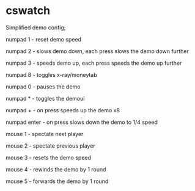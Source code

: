 # cswatch

Simplified demo config;

numpad 1 - reset demo speed

numpad 2 - slows demo down, each press slows the demo down further

numpad 3 - speeds demo up, each press speeds the demo up further

numpad 8 - toggles x-ray/moneytab

numpad 0 - pauses the demo

numpad * - toggles the demoui

numpad + - on press speeds up the demo x8

numpad enter - on press slows down the demo to 1/4 speed

mouse 1 - spectate next player

mouse 2 - spectate previous player

mouse 3 - resets the demo speed

mouse 4 - rewinds the demo by 1 round

mouse 5 - forwards the demo by 1 round

